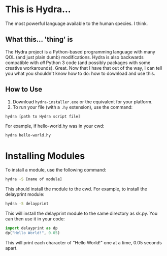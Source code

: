 # This is Hydra...
The most powerful language available to the human species. I think.

## What this... 'thing' is
The Hydra project is a Python-based programming language with many QOL (and just plain dumb) modifications.
Hydra is also backwards compatible with *all* Python 3 code (and possibly packages with some creative workarounds).
Great. Now that I have that out of the way, I can tell you what you shouldn't know how to do: how to download and use this.

## How to Use
1. Download `hydra-installer.exe` or the equivalent for your platform.
2. To run your file (with a `.hy` extension), use the command:

```bash
hydra [path to Hydra script file]
```
For example, if hello-world.hy was in your cwd:
```bash
hydra hello-world.hy
```
# Installing Modules
To install a module, use the following command:
```bash
hydra -S [name of module]
```
This should install the module to the cwd.
For example, to install the delayprint module:
```bash
hydra -S delayprint
```
This will install the delayprint module to the same directory as sk.py.
You can then use it in your code:
```python
import delayprint as dp
dp("Hello World!", 0.05)
```
This will print each character of "Hello World!" one at a time, 0.05 seconds apart.
